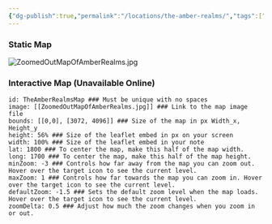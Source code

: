 ```yaml
---
{"dg-publish":true,"permalink":"/locations/the-amber-realms/","tags":["Display"],"updated":"2025-06-10T19:04:11.829+01:00"}
---
```


### Static Map
![ZoomedOutMapOfAmberRealms.jpg](/img/user/Admin/Attachments/ZoomedOutMapOfAmberRealms.jpg)

### Interactive Map (Unavailable Online)

```leaflet  
id: TheAmberRealmsMap ### Must be unique with no spaces  
image: [[ZoomedOutMapOfAmberRealms.jpg]] ### Link to the map image file  
bounds: [[0,0], [3072, 4096]] ### Size of the map in px Width_x, Height_y  
height: 56% ### Size of the leaflet embed in px on your screen  
width: 100% ### Size of the leaflet embed in your note  
lat: 1800 ### To center the map, make this half of the map width.  
long: 1700 ### To center the map, make this half of the map height.  
minZoom: -3 ### Controls how far away from the map you can zoom out. Hover over the target icon to see the current level.  
maxZoom: 1 ### Controls how far towards the map you can zoom in. Hover over the target icon to see the current level.  
defaultZoom: -1.5 ### Sets the default zoom level when the map loads. Hover over the target icon to see the current level.  
zoomDelta: 0.5 ### Adjust how much the zoom changes when you zoom in or out. 
```
